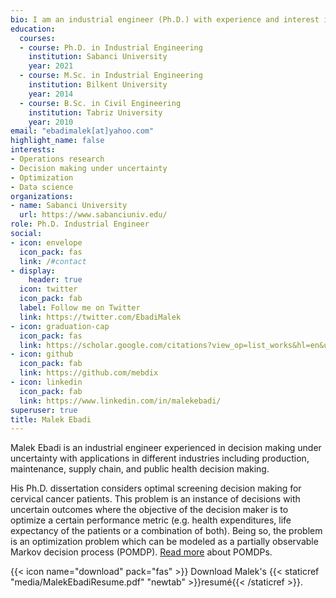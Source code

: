 ```yaml
---
bio: I am an industrial engineer (Ph.D.) with experience and interest in operations research, decision making under uncertainty, supply chain management, quality control, simulation, and maintenance decision making. 
education:
  courses:
  - course: Ph.D. in Industrial Engineering
    institution: Sabanci University
    year: 2021
  - course: M.Sc. in Industrial Engineering
    institution: Bilkent University
    year: 2014
  - course: B.Sc. in Civil Engineering
    institution: Tabriz University
    year: 2010
email: "ebadimalek[at]yahoo.com"
highlight_name: false
interests:
- Operations research
- Decision making under uncertainty 
- Optimization
- Data science
organizations:
- name: Sabanci University
  url: https://www.sabanciuniv.edu/
role: Ph.D. Industrial Engineer
social:
- icon: envelope
  icon_pack: fas
  link: /#contact
- display:
    header: true
  icon: twitter
  icon_pack: fab
  label: Follow me on Twitter
  link: https://twitter.com/EbadiMalek
- icon: graduation-cap
  icon_pack: fas
  link: https://scholar.google.com/citations?view_op=list_works&hl=en&user=7X6CzPgAAAAJ
- icon: github
  icon_pack: fab
  link: https://github.com/mebdix
- icon: linkedin
  icon_pack: fab
  link: https://www.linkedin.com/in/malekebadi/
superuser: true
title: Malek Ebadi
---
```


Malek Ebadi is an industrial engineer experienced in decision making under uncertainty with applications in different industries including production, maintenance, supply chain, and public health decision making.

His Ph.D. dissertation considers optimal screening decision making for cervical cancer patients. This problem is an instance of decisions with uncertain outcomes where the objective of the decision maker is to optimize a certain performance metric (e.g. health expenditures, life expectancy of the patients or a combination of both). Being so, the problem is an optimization problem which can be modeled as a partially observable Markov decision process (POMDP). [Read more](https://www.ebadi-malek.me/post/pomdp-problems/) about POMDPs.

{{< icon name="download" pack="fas" >}} Download Malek's {{< staticref "media/MalekEbadiResume.pdf" "newtab" >}}resumé{{< /staticref >}}.

